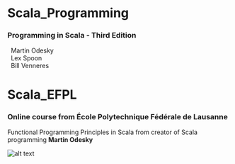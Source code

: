 # Scala_Programming
### Programming in Scala - Third Edition
&nbsp; Martin Odesky  
&nbsp; Lex Spoon  
&nbsp; Bill Venneres  

# Scala_EFPL

### Online course from **École Polytechnique Fédérale de Lausanne**

Functional Programming Principles in Scala
from creator of Scala programming **Martin Odesky**

![alt text](https://i.ibb.co/bvwQT7y/Screenshot-from-2020-12-25-11-02-59.png)
